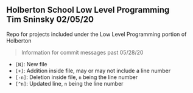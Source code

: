 Holberton School Low Level Programming\
Tim Sninsky
02/05/20
---
Repo for projects included under the Low Level Programming portion of Holberton

> Information for commit messages past 05/28/20
- `[N]`: New file
- `[+]`: Addition inside file, may or may not include a line number
- `[-n]`: Deletion inside file, `n` being the line number
- `[^n]`: Updated line, `n` being the line number